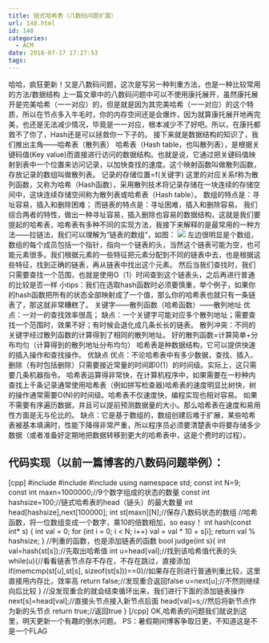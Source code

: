 ```yaml
---
title: 链式哈希表（八数码问题扩展）
url: 148.html
id: 148
categories:
  - ACM
date: 2018-07-17 17:27:53
tags:
---
```


哈哈，疯狂更新！又是八数码问题，这次是写另一种判重方法，也是一种比较常用的方法/数据结构 上一篇文章中的八数码问题中可以不使用康托展开，虽然康托展开是完美哈希（一一对应）的，但是就是因为其完美哈希（一一对应）的这个特质，所以在节点多入牛毛时，你的内存空间还是会爆炸，因为就算康托展开地再完美，也还是无法减少情况，毕竟是一一对应，根本减少不了好吧。所以，在康托都救不了你了，Hash还是可以拯救你一下子的。 接下来就是数据结构的知识了，我们推出主角——哈希表（散列表） 哈希表（Hash table，也叫散列表），是根据关键码值(Key value)而直接进行访问的数据结构。也就是说，它通过把关键码值映射到表中一个位置来访问记录，以加快查找的速度。这个映射函数叫做散列函数，存放记录的数组叫做散列表。 记录的存储位置=f(关键字) 这里的对应关系f称为散列函数，又称为哈希（Hash函数），采用散列技术将记录存储在一块连续的存储空间中，这块连续存储空间称为散列表或哈希表（Hash table）。 数组的特点是：寻址容易，插入和删除困难； 而链表的特点是：寻址困难，插入和删除容易。 我们综合两者的特性，做出一种寻址容易，插入删除也容易的数据结构，这就是我们要提起的哈希表，哈希表有多种不同的实现方法，我接下来解释的是最常用的一种方法——拉链法，我们可以理解为“链表的数组”，如图： ![](http://39.107.233.145/wp-content/uploads/2018/07/哈希表.jpeg) 左边很明显是个数组，数组的每个成员包括一个指针，指向一个链表的头，当然这个链表可能为空，也可能元素很多。我们根据元素的一些特征把元素分配到不同的链表中去，也是根据这些特征，找到正确的链表，再从链表中找出这个元素。 然后当我们查找时，我们只需要查找一个范围，也就是使用O（1）时间查到这个链表头，之后再进行普通的比较是否一样 小tips：我们在选取hash函数时必须要慎重，举个例子，如果你的hash函数把所有的状态全部映射成了一个值，那么你的哈希表也就只有一条链表了，那这就非常糟糕了。  关键字——散列函数（哈希函数）——散列地址 优点：一对一的查找效率很高； 缺点：一个关键字可能对应多个散列地址；需要查找一个范围时，效果不好；有时候会退化成几条长长的链表。 散列冲突：不同的关键字经过散列函数的计算得到了相同的散列地址。 好的散列函数=计算简单+分布均匀（计算得到的散列地址分布均匀） 哈希表是种数据结构，它可以提供快速的插入操作和查找操作。  优缺点 优点：不论哈希表中有多少数据，查找、插入、删除（有时包括删除）只需要接近常量的时间即0(1）的时间级。实际上，这只需要几条机器指令。 哈希表运算得非常快，在计算机程序中，如果需要在一秒种内查找上千条记录通常使用哈希表（例如拼写检查器)哈希表的速度明显比树快，树的操作通常需要O(N)的时间级。哈希表不仅速度快，编程实现也相对容易。 如果不需要有序遍历数据，并且可以提前预测数据量的大小。那么哈希表在速度和易用性方面是无与伦比的。 缺点：它是基于数组的，数组创建后难于扩展，某些哈希表被基本填满时，性能下降得非常严重，所以程序员必须要清楚表中将要存储多少数据（或者准备好定期地把数据转移到更大的哈希表中，这是个费时的过程）。

代码实现（以前一篇博客的八数码问题举例）：
---------------------

\[cpp\] #include <iostream> #include <cstring> #include <vector> using namespace std; const int N=9; const int maxn=1000000;//9个数字组成的状态的数量 const int hashsize=100;//链式哈希表的head（链头）的最大数量 int head\[hashsize\],next\[100000\]; int st\[maxn\]\[N\];//保存八数码状态的数组 //哈希函数，将一位数组变成一个数字，乘10的倍数相加，so easy！ int hash(const int* s) { int val = 0; for (int i = 0; i < N; i++) val = val * 10 + s\[i\]; return val % hashsize; } //判重的函数，也是添加链表的函数 bool judge(int s){ int val=hash(st\[s\]);//先取出哈希值 int u=head\[val\];//找到该哈希值代表的头 while(u){//看看链表节点存不存在，不存在跳过，直接添加 if(memcmp(st\[u\],st\[s\], sizeof(st\[s\]))==0)//如果存在则进行普通判重比较，这里直接用内存比，效率高 return false;//发现重合返回false u=next\[u\];//不然则继续向后比较 } //没发现重合的就会结束循环出来，我们进行下面的添加链表操作 next\[s\]=head\[val\];//直接头节点接入新节点后面 head\[val\]=s;//然后将新节点作为新的头节点 return true;//返回true } \[/cpp\] OK,哈希表的问题我们就说到这里，明天更新一个有趣的倒水问题。 PS：暑假期间博客争取日更，不知道这是不是一个FLAG